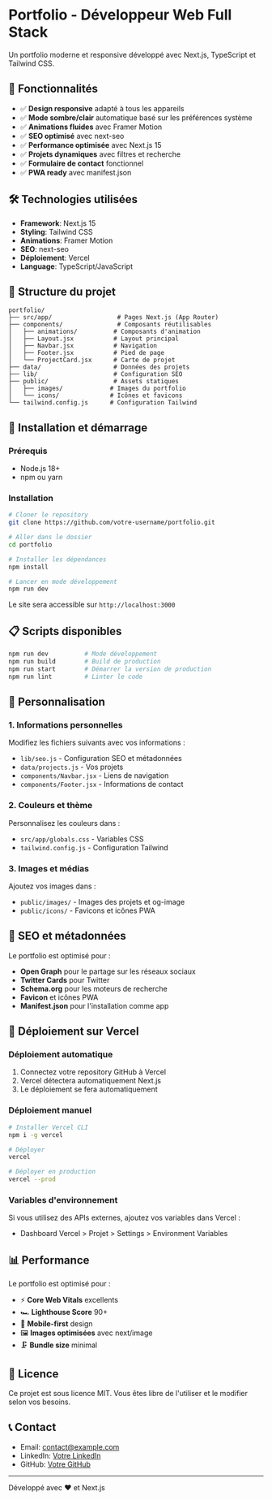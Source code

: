 # Portfolio - Développeur Web Full Stack

Un portfolio moderne et responsive développé avec Next.js, TypeScript et Tailwind CSS.

## 🚀 Fonctionnalités

- ✅ **Design responsive** adapté à tous les appareils
- ✅ **Mode sombre/clair** automatique basé sur les préférences système
- ✅ **Animations fluides** avec Framer Motion
- ✅ **SEO optimisé** avec next-seo
- ✅ **Performance optimisée** avec Next.js 15
- ✅ **Projets dynamiques** avec filtres et recherche
- ✅ **Formulaire de contact** fonctionnel
- ✅ **PWA ready** avec manifest.json

## 🛠️ Technologies utilisées

- **Framework**: Next.js 15
- **Styling**: Tailwind CSS
- **Animations**: Framer Motion
- **SEO**: next-seo
- **Déploiement**: Vercel
- **Language**: TypeScript/JavaScript

## 📁 Structure du projet

```
portfolio/
├── src/app/                  # Pages Next.js (App Router)
├── components/               # Composants réutilisables
│   ├── animations/          # Composants d'animation
│   ├── Layout.jsx           # Layout principal
│   ├── Navbar.jsx           # Navigation
│   ├── Footer.jsx           # Pied de page
│   └── ProjectCard.jsx      # Carte de projet
├── data/                    # Données des projets
├── lib/                     # Configuration SEO
├── public/                  # Assets statiques
│   ├── images/             # Images du portfolio
│   └── icons/              # Icônes et favicons
└── tailwind.config.js      # Configuration Tailwind

```

## 🚀 Installation et démarrage

### Prérequis
- Node.js 18+ 
- npm ou yarn

### Installation
```bash
# Cloner le repository
git clone https://github.com/votre-username/portfolio.git

# Aller dans le dossier
cd portfolio

# Installer les dépendances
npm install

# Lancer en mode développement
npm run dev
```

Le site sera accessible sur `http://localhost:3000`

## 📋 Scripts disponibles

```bash
npm run dev          # Mode développement
npm run build        # Build de production
npm run start        # Démarrer la version de production
npm run lint         # Linter le code
```

## 🎨 Personnalisation

### 1. Informations personnelles
Modifiez les fichiers suivants avec vos informations :
- `lib/seo.js` - Configuration SEO et métadonnées
- `data/projects.js` - Vos projets
- `components/Navbar.jsx` - Liens de navigation
- `components/Footer.jsx` - Informations de contact

### 2. Couleurs et thème
Personnalisez les couleurs dans :
- `src/app/globals.css` - Variables CSS
- `tailwind.config.js` - Configuration Tailwind

### 3. Images et médias
Ajoutez vos images dans :
- `public/images/` - Images des projets et og-image
- `public/icons/` - Favicons et icônes PWA

## 📱 SEO et métadonnées

Le portfolio est optimisé pour :
- **Open Graph** pour le partage sur les réseaux sociaux
- **Twitter Cards** pour Twitter
- **Schema.org** pour les moteurs de recherche
- **Favicon** et icônes PWA
- **Manifest.json** pour l'installation comme app

## 🚀 Déploiement sur Vercel

### Déploiement automatique
1. Connectez votre repository GitHub à Vercel
2. Vercel détectera automatiquement Next.js
3. Le déploiement se fera automatiquement

### Déploiement manuel
```bash
# Installer Vercel CLI
npm i -g vercel

# Déployer
vercel

# Déployer en production
vercel --prod
```

### Variables d'environnement
Si vous utilisez des APIs externes, ajoutez vos variables dans Vercel :
- Dashboard Vercel > Projet > Settings > Environment Variables

## 📊 Performance

Le portfolio est optimisé pour :
- ⚡ **Core Web Vitals** excellents
- 🏎️ **Lighthouse Score** 90+
- 📱 **Mobile-first** design
- 🖼️ **Images optimisées** avec next/image
- 🗜️ **Bundle size** minimal

## 📄 Licence

Ce projet est sous licence MIT. Vous êtes libre de l'utiliser et le modifier selon vos besoins.

## 📞 Contact

- Email: contact@example.com
- LinkedIn: [Votre LinkedIn](https://linkedin.com/in/votre-profil)
- GitHub: [Votre GitHub](https://github.com/votre-username)

---

Développé avec ❤️ et Next.js
